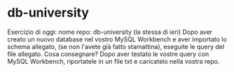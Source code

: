 # db-university

Esercizio di oggi:
nome repo: db-university (la stessa di ieri)
Dopo aver creato un nuovo database nel vostro MySQL Workbench e aver importato lo schema allegato, (se non l'avete già fatto stamattina), eseguite le query del file allegato.
Cosa consegnare?
Dopo aver testato le vostre query con MySQL Workbench, riportatele in un file txt e caricatelo nella vostra repo.
